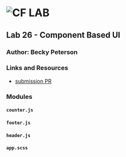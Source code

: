 ![CF](http://i.imgur.com/7v5ASc8.png) LAB
=================================================

## Lab 26 - Component Based UI

### Author: Becky Peterson

### Links and Resources
* [submission PR](https://github.com/401-advanced-javascript-bp/lab-26-component/pull/1)

### Modules
#### `counter.js`
#### `footer.js`
#### `header.js`
#### `app.scss`


